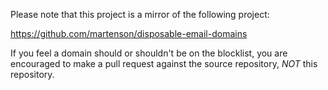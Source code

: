 Please note that this project is a mirror of the following project:

<https://github.com/martenson/disposable-email-domains>

If you feel a domain should or shouldn't be on the blocklist, you are
encouraged to make a pull request against the source repository, *NOT* this
repository.
